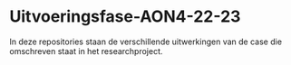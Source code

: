 # Uitvoeringsfase-AON4-22-23
In deze repositories staan de verschillende uitwerkingen van de case die omschreven staat in het researchproject.
